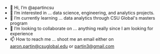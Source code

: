 - 👋 Hi, I’m @apartincsu
- 👀 I’m interested in ... data science, engineering, and analytics projects.
- 🌱 I’m currently learning ... data analytics through CSU Global's masters program
- 💞️ I’m looking to collaborate on ... anything really since I am looking for experience
- 📫 How to reach me ... shoot me an email either on aaron.partin@csuglobal.edu or partin3@gmail.com  

<!---
apartincsu/apartincsu is a ✨ special ✨ repository because its `README.md` (this file) appears on your GitHub profile.
You can click the Preview link to take a look at your changes.
--->
